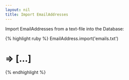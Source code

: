 ```yaml
---
layout: nil
title: Import EmailAddresses
---
```


Import EmailAddresses from a text-file into the Database:

{% highlight ruby %}
EmailAddress.import('emails.txt')
# => [...]
{% endhighlight %}
